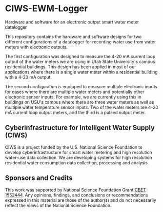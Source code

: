 # CIWS-EWM-Logger
Hardware and software for an electronic output smart water meter datalogger

This repository contains the hardware and software designs for two different configurations of a datalogger for recording water use from water meters with electronic outputs. 

The first configuration was designed to measure the 4-20 mA current loop output of the water meters we are using in Utah State University's campus residential buildings. This design has been applied in most of our applications where there is a single water meter within a residential building with a 4-20 mA output.

The second configuration is equipped to measure multiple electronic inputs for cases where there are multiple water meters and potentially other electronic sensor inputs. For example, we are currently using this in buildings on USU's campus where there are three water meters as well as multiple water temperature sensor inputs. Two of the water meters are 4-20 mA current loop output meters, and the third is a pulsed output meter. 

## Cyberinfrastructure for Intelligent Water Supply (CIWS) 

CIWS is a project funded by the U.S. National Science Foundation to develop cyberinfrastructure for smart water metering and high resolution water-use data collection. We are developing systems for high resolution residential water consumption data collection, processing and analysis.

## Sponsors and Credits

This work was supported by National Science Foundation Grant [CBET 1552444](https://www.nsf.gov/awardsearch/showAward?AWD_ID=1552444). Any opinions, findings, and conclusions or recommendations expressed in this material are those of the author(s) and do not necessarily reflect the views of the National Science Foundation.
